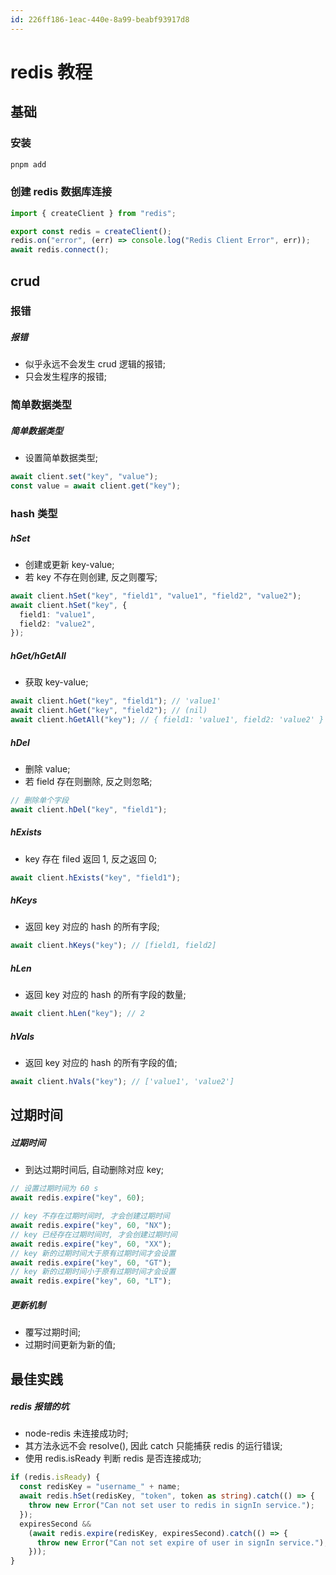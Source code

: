 ```yaml
---
id: 226ff186-1eac-440e-8a99-beabf93917d8
---
```


# redis 教程

## 基础

### 安装

```bash
pnpm add
```

### 创建 redis 数据库连接

```typescript
import { createClient } from "redis";

export const redis = createClient();
redis.on("error", (err) => console.log("Redis Client Error", err));
await redis.connect();
```

## crud

### 报错

##### 报错

- 似乎永远不会发生 crud 逻辑的报错;
- 只会发生程序的报错;

### 简单数据类型

##### 简单数据类型

- 设置简单数据类型;

```typescript
await client.set("key", "value");
const value = await client.get("key");
```

### hash 类型

##### hSet

- 创建或更新 key-value;
- 若 key 不存在则创建, 反之则覆写;

```typescript
await client.hSet("key", "field1", "value1", "field2", "value2");
await client.hSet("key", {
  field1: "value1",
  field2: "value2",
});
```

##### hGet/hGetAll

- 获取 key-value;

```typescript
await client.hGet("key", "field1"); // 'value1'
await client.hGet("key", "field2"); // (nil)
await client.hGetAll("key"); // { field1: 'value1', field2: 'value2' }
```

##### hDel

- 删除 value;
- 若 field 存在则删除, 反之则忽略;

```typescript
// 删除单个字段
await client.hDel("key", "field1");
```

##### hExists

- key 存在 filed 返回 1, 反之返回 0;

```typescript
await client.hExists("key", "field1");
```

##### hKeys

- 返回 key 对应的 hash 的所有字段;

```typescript
await client.hKeys("key"); // [field1, field2]
```

##### hLen

- 返回 key 对应的 hash 的所有字段的数量;

```typescript
await client.hLen("key"); // 2
```

##### hVals

- 返回 key 对应的 hash 的所有字段的值;

```typescript
await client.hVals("key"); // ['value1', 'value2']
```

## 过期时间

##### 过期时间

- 到达过期时间后, 自动删除对应 key;

```typescript
// 设置过期时间为 60 s
await redis.expire("key", 60);

// key 不存在过期时间时, 才会创建过期时间
await redis.expire("key", 60, "NX");
// key 已经存在过期时间时, 才会创建过期时间
await redis.expire("key", 60, "XX");
// key 新的过期时间大于原有过期时间才会设置
await redis.expire("key", 60, "GT");
// key 新的过期时间小于原有过期时间才会设置
await redis.expire("key", 60, "LT");
```

##### 更新机制

- 覆写过期时间;
- 过期时间更新为新的值;

## 最佳实践

##### redis 报错的坑

- node-redis 未连接成功时;
- 其方法永远不会 resolve(), 因此 catch 只能捕获 redis 的运行错误;
- 使用 redis.isReady 判断 redis 是否连接成功;

```typescript
if (redis.isReady) {
  const redisKey = "username_" + name;
  await redis.hSet(redisKey, "token", token as string).catch(() => {
    throw new Error("Can not set user to redis in signIn service.");
  });
  expiresSecond &&
    (await redis.expire(redisKey, expiresSecond).catch(() => {
      throw new Error("Can not set expire of user in signIn service.");
    }));
}
```
